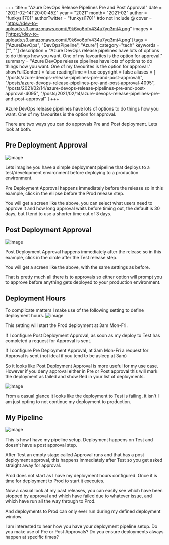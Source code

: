 +++
title = "Azure DevOps Release Pipelines Pre and Post Approval"
date = "2021-02-14T20:00:45Z"
year = "2021"
month= "2021-02"
author = "funkysi1701"
authorTwitter = "funkysi1701" #do not include @
cover = "https://dev-to-uploads.s3.amazonaws.com/i/9k6vo6pfv434u7yq3mt4.png"
images = ['https://dev-to-uploads.s3.amazonaws.com/i/9k6vo6pfv434u7yq3mt4.png']
tags = ["AzureDevOps", "DevOpsPipeline", "Azure"]
category="tech"
keywords = ["", ""]
description = "Azure DevOps release pipelines have lots of options to do things how you want. One of my favourites is the option for approval."
summary = "Azure DevOps release pipelines have lots of options to do things how you want. One of my favourites is the option for approval."
showFullContent = false
readingTime = true
copyright = false
aliases = [
    "/posts/azure-devops-release-pipelines-pre-and-post-approval/",
    "/posts/azure-devops-release-pipelines-pre-and-post-approval-4095",
    "/posts/2021/02/14/azure-devops-release-pipelines-pre-and-post-approval-4095",
    "/posts/2021/02/14/azure-devops-release-pipelines-pre-and-post-approval"
]
+++

Azure DevOps release pipelines have lots of options to do things how you want. One of my favourites is the option for approval. 

There are two ways you can do approvals Pre and Post deployment. Lets look at both.

## Pre Deployment Approval

![image](https://dev-to-uploads.s3.amazonaws.com/i/9k6vo6pfv434u7yq3mt4.png)

Lets imagine you have a simple deployment pipeline that deploys to a test/development environment before deploying to a production environment. 

Pre Deployment Approval happens immediately before the release so in this example, click in the ellipse before the Prod release step. 

You will get a screen like the above, you can select what users need to approve it and how long approval waits before timing out, the default is 30 days, but I tend to use a shorter time out of 3 days.

## Post Deployment Approval
![image](https://dev-to-uploads.s3.amazonaws.com/i/reiulrhinzqyyon6mrqi.png)
 
Post Deployment Approval happens immediately after the release so in this example, click in the circle after the Test release step.

You will get a screen like the above, with the same settings as before.

That is pretty much all there is to approvals so either option will prompt you to approve before anything gets deployed to your production environment.   

## Deployment Hours
To complicate matters I make use of the following setting to define deployment hours.
![image](https://dev-to-uploads.s3.amazonaws.com/i/aku2z0dl3m3xkvfvh7wd.png)
 
This setting will start the Prod deployment at 3am Mon-Fri. 

If I configure Post Deployment Approval, as soon as my deploy to Test has completed a request for Approval is sent.

If I configure Pre Deployment Approval, at 3am Mon-Fri a request for Approval is sent (not ideal if you tend to be asleep at 3am)

So it looks like Post Deployment Approval is more useful for my use case. However if you deny approval either in Pre or Post approval this will mark the deployment as failed and show Red in your list of deployments. 

![image](https://dev-to-uploads.s3.amazonaws.com/i/vichyb1srgc1ln85hj0o.png)

From a casual glance it looks like the deployment to Test is failing, it isn't I am just opting to not continue my deployment to production.

## My Pipeline

![image](https://dev-to-uploads.s3.amazonaws.com/i/9kprp90t59owfmsmqkcp.png)

This is how I have my pipeline setup. Deployment happens on Test and doesn't have a post approval step. 

After Test an empty stage called Approval runs and that has a post deployment approval, this happens immediately after Test so you get asked straight away for approval. 

Prod does not start as I have my deployment hours configured. Once it is time for deployment to Prod to start it executes.

Now a casual look at my past releases, you can easily see which have been stopped by approval and which have failed due to whatever issue, and which have run all the way through to Prod. 

And deployments to Prod can only ever run during my defined deployment window.

I am interested to hear how you have your deployment pipeline setup. Do you make use of Pre or Post Approvals? Do you ensure deployments always happen at specific times? 
